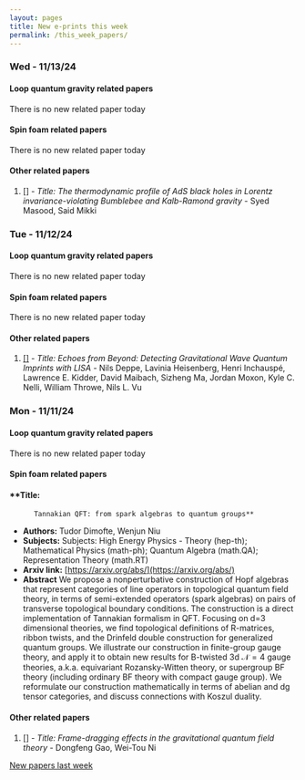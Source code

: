 ```yaml
---
layout: pages
title: New e-prints this week
permalink: /this_week_papers/
---
```




### Wed - 11/13/24

#### Loop quantum gravity related papers

There is no new related paper today 

#### Spin foam related papers

There is no new related paper today 



#### Other related papers

1. [[]](https://arxiv.org/abs/) - *Title:
          The thermodynamic profile of AdS black holes in Lorentz invariance-violating Bumblebee and Kalb-Ramond gravity* - Syed Masood, Said Mikki



### Tue - 11/12/24

#### Loop quantum gravity related papers

There is no new related paper today 

#### Spin foam related papers

There is no new related paper today 



#### Other related papers

1. [[]](https://arxiv.org/abs/) - *Title:
          Echoes from Beyond: Detecting Gravitational Wave Quantum Imprints with LISA* - Nils Deppe, Lavinia Heisenberg, Henri Inchauspé, Lawrence E. Kidder, David Maibach, Sizheng Ma, Jordan Moxon, Kyle C. Nelli, William Throwe, Nils L. Vu



### Mon - 11/11/24

#### Loop quantum gravity related papers

There is no new related paper today 

#### Spin foam related papers

#### **Title:
          Tannakian QFT: from spark algebras to quantum groups**
 - **Authors:** Tudor Dimofte, Wenjun Niu
 - **Subjects:** Subjects:
High Energy Physics - Theory (hep-th); Mathematical Physics (math-ph); Quantum Algebra (math.QA); Representation Theory (math.RT)
 - **Arxiv link:** [https://arxiv.org/abs/](https://arxiv.org/abs/)
 - **Abstract**
 We propose a nonperturbative construction of Hopf algebras that represent categories of line operators in topological quantum field theory, in terms of semi-extended operators (spark algebras) on pairs of transverse topological boundary conditions. The construction is a direct implementation of Tannakian formalism in QFT. Focusing on d=3 dimensional theories, we find topological definitions of R-matrices, ribbon twists, and the Drinfeld double construction for generalized quantum groups. We illustrate our construction in finite-group gauge theory, and apply it to obtain new results for B-twisted 3d $\mathcal{N}=4$ gauge theories, a.k.a. equivariant Rozansky-Witten theory, or supergroup BF theory (including ordinary BF theory with compact gauge group). We reformulate our construction mathematically in terms of abelian and dg tensor categories, and discuss connections with Koszul duality. 



#### Other related papers

1. [[]](https://arxiv.org/abs/) - *Title:
          Frame-dragging effects in the gravitational quantum field theory* - Dongfeng Gao, Wei-Tou Ni






[New papers last week]({{site.url}}/archived/weekly/pre-prints/2024/11/11/archived_weekly_papers.html)